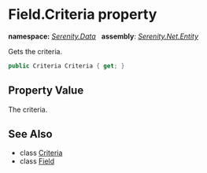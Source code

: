 # Field.Criteria property
**namespace:** *[Serenity.Data](../../README.md#serenity.data-namespace)*   **assembly**: *[Serenity.Net.Entity](../../README.md)*

Gets the criteria.

```csharp
public Criteria Criteria { get; }
```

## Property Value

The criteria.

## See Also

* class [Criteria](../Serenity.Net.Data/../Criteria.md)
* class [Field](../Field.md)